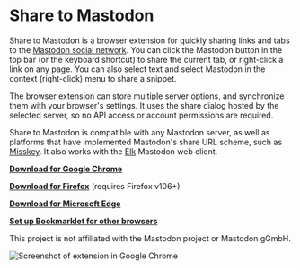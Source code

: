 # Share to Mastodon

Share to Mastodon is a browser extension for quickly sharing links and tabs to the [Mastodon social network](https://joinmastodon.org/). You can click the Mastodon button in the top bar (or the keyboard shortcut) to share the current tab, or right-click a link on any page. You can also select text and select Mastodon in the context (right-click) menu to share a snippet.

The browser extension can store multiple server options, and synchronize them with your browser's settings. It uses the share dialog hosted by the selected server, so no API access or account permissions are required.

Share to Mastodon is compatible with any Mastodon server, as well as platforms that have implemented Mastodon's share URL scheme, such as [Misskey](https://join.misskey.page/en-US/). It also works with the [Elk](https://elk.zone/) Mastodon web client.

**[Download for Google Chrome](https://chrome.google.com/webstore/detail/bibnjflclpdmbbcncejifemmbggkcjde)**

**[Download for Firefox](https://addons.mozilla.org/en-US/firefox/addon/share-to-mastodon/)** (requires Firefox v106+)

**[Download for Microsoft Edge](https://microsoftedge.microsoft.com/addons/detail/share-to-mastodon/ppgabkpkgkkcejnnmgckomgfdeanejnc)**

**[Set up Bookmarklet for other browsers](BOOKMARKLET.md)**

This project is not affiliated with the Mastodon project or Mastodon gGmbH.

![Screenshot of extension in Google Chrome](https://i.imgur.com/vKexj06.png)

